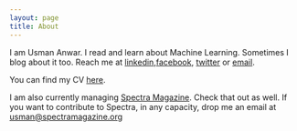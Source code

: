 ```yaml
---
layout: page
title: About
---
```


I am Usman Anwar. I read and learn about Machine Learning. Sometimes I blog about it too. Reach me at [linkedin](https://www.linkedin.com/in/usman-anwar-9b4384107/),[facebook](https://www.facebook.com/usmananwar345), [twitter](https://www.twitter.com/rantistan) or [email](mailto:usmananwar391@gmail.com). 

You can find my CV [here](https://uzman-anwar.github.io/Usman_Anwar.pdf).

I am also currently managing [Spectra Magazine](http://www.spectramagazine.org). Check that out as well. If you want to contribute to Spectra, in any capacity, drop me an email at [usman@spectramagazine.org](mailto:usman@spectramagazine.org)
